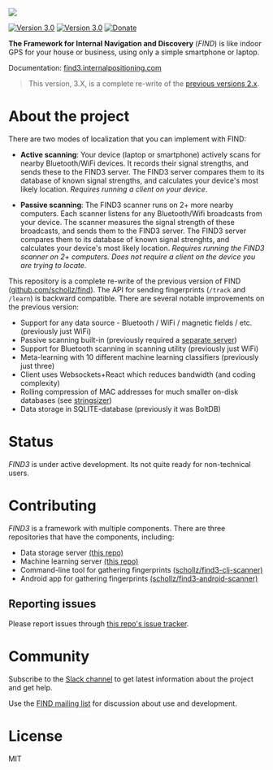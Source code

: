 [![](https://raw.githubusercontent.com/schollz/find/master/static/splash.gif)](https://www.internalpositioning.com/)

[![Version 3.0](https://img.shields.io/badge/join-slack-blue.svg?style=for-the-badge)](https://join.slack.com/t/find3/shared_invite/enQtMzI0MjkwMjc3MDYzLWJiZWEzZjU5NTljM2JlYmE1MDY0NThiYmY2NDYwNGYxNTNmNTJjZjFmNjMwNGMwY2UyNzczNzZhZTIxZWY3ODQ) 
[![Version 3.0](https://img.shields.io/badge/version-3.0.0-brightgreen.svg?style=for-the-badge)](https://www.internalpositioning.com/guide/development/) 
[![Donate](https://img.shields.io/badge/beerpay-$5-brown.svg?style=for-the-badge)](https://www.buymeacoffee.com/schollz)

**The Framework for Internal Navigation and Discovery** (_FIND_) is like indoor GPS for your house or business, using only a simple smartphone or laptop.

Documentation: [find3.internalpositioning.com](https://find3.internalpositioning.com)

> This version, 3.X, is a complete re-write of the [previous versions 2.x](https://github.com/schollz/find).

# About the project
 
There are two modes of localization that you can implement with FIND:

- **Active scanning**: Your device (laptop or smartphone) actively scans for nearby Bluetooth/WiFi devices. It records their signal strengths, and sends these to the FIND3 server. The FIND3 server compares them to its database of known signal strengths, and calculates your device's most likely location. *Requires running a client on your device*.

- **Passive scanning**: The FIND3 scanner runs on 2+ more nearby computers. Each scanner listens for any Bluetooth/Wifi broadcasts from your device. The scanner measures the signal strength of these broadcasts, and sends them to the FIND3 server. The FIND3 server compares them to its database of known signal strenghts, and calculates your device's most likely location. *Requires running the FIND3 scanner on 2+ computers. Does not require a client on the device you are trying to locate*.

This repository is a complete re-write of the previous version of FIND ([github.com/schollz/find](https://github.com/schollz/find)). The API for sending fingerprints (`/track` and `/learn`) is backward compatible. There are several notable improvements on the previous version:

- Support for any data source - Bluetooth / WiFi / magnetic fields / etc. (previously just WiFi)
- Passive scanning built-in (previously required a [separate server](https://github.com/schollz/find-lf))
- Support for Bluetooth scanning in scanning utility (previously just WiFi)
- Meta-learning with 10 different machine learning classifiers (previously just three)
- Client uses Websockets+React which reduces bandwidth (and coding complexity)
- Rolling compression of MAC addresses for much smaller on-disk databases (see [stringsizer](https://github.com/schollz/stringsizer))
- Data storage in SQLITE-database (previously it was BoltDB)

# Status

*FIND3* is under active development. Its not quite ready for non-technical users.


# Contributing

*FIND3* is a framework with multiple components. There are three repositories that have the components, including:

- Data storage server [(this repo)](https://github.com/schollz/find3/tree/master/server/main)
- Machine learning server [(this repo)](https://github.com/schollz/find3/tree/master/server/ai)
- Command-line tool for gathering fingerprints [(schollz/find3-cli-scanner)](https://github.com/schollz/find3-cli-scanner)
- Android app for gathering fingerprints [(schollz/find3-android-scanner)](https://github.com/schollz/find3-android-scanner)



## Reporting issues

Please report issues through [this repo's issue tracker](https://github.com/schollz/find3).

# Community

Subscribe to the [Slack channel](https://join.slack.com/t/find3/shared_invite/enQtMzI0MjkwMjc3MDYzLWJiZWEzZjU5NTljM2JlYmE1MDY0NThiYmY2NDYwNGYxNTNmNTJjZjFmNjMwNGMwY2UyNzczNzZhZTIxZWY3ODQ) to get latest information about the project and get help.

Use the [FIND mailing list]((http://eepurl.com/bhfFI1)) for discussion about use and development.

# License 

MIT
